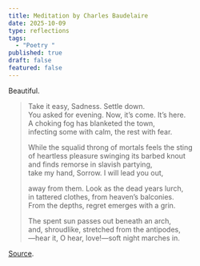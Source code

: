 ```yaml
---
title: Meditation by Charles Baudelaire
date: 2025-10-09
type: reflections
tags:
  - "Poetry "
published: true
draft: false
featured: false
---
```

Beautiful.

> Take it easy, Sadness. Settle down.  
> You asked for evening. Now, it’s come. It’s here.  
> A choking fog has blanketed the town,  
> infecting some with calm, the rest with fear.  
>   
> While the squalid throng of mortals feels the sting  
> of heartless pleasure swinging its barbed knout  
> and finds remorse in slavish partying,  
> take my hand, Sorrow. I will lead you out,  
>   
> away from them. Look as the dead years lurch,  
> in tattered clothes, from heaven’s balconies.  
> From the depths, regret emerges with a grin.  
>   
> The spent sun passes out beneath an arch,  
> and, shroudlike, stretched from the antipodes,  
> —hear it, O hear, love!—soft night marches in.

[Source](https://poets.org/poem/meditation).